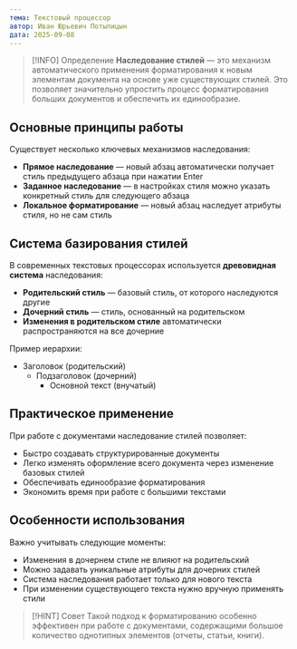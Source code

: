 ```yaml
---
тема: Текстовый процессор
автор: Иван Юрьевич Потылицын
дата: 2025-09-08
---
```


> [!INFO] Определение
> **Наследование стилей** — это механизм автоматического применения форматирования к новым элементам документа на основе уже существующих стилей. Это позволяет значительно упростить процесс форматирования больших документов и обеспечить их единообразие.

## Основные принципы работы

Существует несколько ключевых механизмов наследования:

- **Прямое наследование** — новый абзац автоматически получает стиль предыдущего абзаца при нажатии Enter
- **Заданное наследование** — в настройках стиля можно указать конкретный стиль для следующего абзаца
- **Локальное форматирование** — новый абзац наследует атрибуты стиля, но не сам стиль

## Система базирования стилей

В современных текстовых процессорах используется **древовидная система** наследования:

- **Родительский стиль** — базовый стиль, от которого наследуются другие
- **Дочерний стиль** — стиль, основанный на родительском
- **Изменения в родительском стиле** автоматически распространяются на все дочерние

Пример иерархии:

- Заголовок (родительский)
	- Подзаголовок (дочерний)
        - Основной текст (внучатый)

## Практическое применение

При работе с документами наследование стилей позволяет:

- Быстро создавать структурированные документы
- Легко изменять оформление всего документа через изменение базовых стилей
- Обеспечивать единообразие форматирования
- Экономить время при работе с большими текстами

## Особенности использования

Важно учитывать следующие моменты:

- Изменения в дочернем стиле не влияют на родительский
- Можно задавать уникальные атрибуты для дочерних стилей
- Система наследования работает только для нового текста
- При изменении существующего текста нужно вручную применять стили

> [!HINT] Совет
> Такой подход к форматированию особенно эффективен при работе с документами, содержащими большое количество однотипных элементов (отчеты, статьи, книги).
